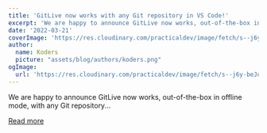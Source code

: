 ```yaml
---
title: 'GitLive now works with any Git repository in VS Code!'
excerpt: 'We are happy to announce GitLive now works, out-of-the-box in offline mode, with any Git repository...'
date: '2022-03-21'
coverImage: 'https://res.cloudinary.com/practicaldev/image/fetch/s--j6y-beJd--/c_imagga_scale,f_auto,fl_progressive,h_420,q_auto,w_1000/https://dev-to-uploads.s3.amazonaws.com/uploads/articles/mo8z86ztibzghzqdi5en.png'
author:
  name: Koders
  picture: "assets/blog/authors/koders.png"
ogImage:
  url: 'https://res.cloudinary.com/practicaldev/image/fetch/s--j6y-beJd--/c_imagga_scale,f_auto,fl_progressive,h_420,q_auto,w_1000/https://dev-to-uploads.s3.amazonaws.com/uploads/articles/mo8z86ztibzghzqdi5en.png'
---
```


We are happy to announce GitLive now works, out-of-the-box in offline mode, with any Git repository...

[Read more](https://dev.to/gitlive/gitlive-now-works-with-any-git-repository-in-vs-code-304o)
